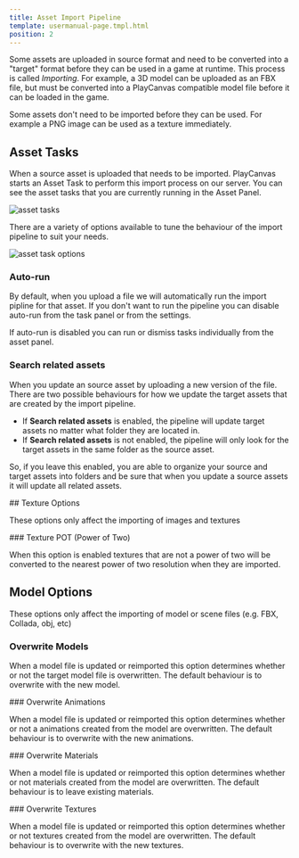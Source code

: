 ```yaml
---
title: Asset Import Pipeline
template: usermanual-page.tmpl.html
position: 2
---
```


Some assets are uploaded in source format and need to be converted into a "target" format before they can be used in a game at runtime. This process is called *Importing*. For example, a 3D model can be uploaded as an FBX file, but must be converted into a PlayCanvas compatible model file before it can be loaded in the game.

Some assets don't need to be imported before they can be used. For example a PNG image can be used as a texture immediately.

## Asset Tasks

When a source asset is uploaded that needs to be imported. PlayCanvas starts an Asset Task to perform this import process on our server. You can see the asset tasks that you are currently running in the Asset Panel.

![asset tasks][1]

There are a variety of options available to tune the behaviour of the import pipeline to suit your needs.

![asset task options][2]

### Auto-run

By default, when you upload a file we will automatically run the import pipline for that asset. If you don't want to run the pipeline you can disable auto-run from the task panel or from the settings.

If auto-run is disabled you can run or dismiss tasks individually from the asset panel.

### Search related assets

When you update an source asset by uploading a new version of the file. There are two possible behaviours for how we update the target assets that are created by the import pipeline.

* If **Search related assets** is enabled, the pipeline will update target assets no matter what folder they are located in.
* If **Search related assets** is not enabled, the pipeline will only look for the target assets in the same folder as the source asset.

So, if you leave this enabled, you are able to organize your source and target assets into folders and be sure that when you update a source assets it will update all related assets.

## Texture Options

These options only affect the importing of images and textures

### Texture POT (Power of Two)

When this option is enabled textures that are not a power of two will be converted to the nearest power of two resolution when they are imported.

## Model Options

These options only affect the importing of model or scene files (e.g. FBX, Collada, obj, etc)

### Overwrite Models

When a model file is updated or reimported this option determines whether or not the target model file is overwritten. The default behaviour is to overwrite with the new model.

### Overwrite Animations

When a model file is updated or reimported this option determines whether or not a animations created from the model are overwritten. The default behaviour is to overwrite with the new animations.

### Overwrite Materials

When a model file is updated or reimported this option determines whether or not materials created from the model are overwritten. The default behaviour is to leave existing materials.

### Overwrite Textures

When a model file is updated or reimported this option determines whether or not textures created from the model are overwritten. The default behaviour is to overwrite with the new textures.

[1]: /images/user-manual/assets/import-pipeline/asset-tasks-full.jpg
[2]: /images/user-manual/assets/import-pipeline/asset-tasks.jpg
